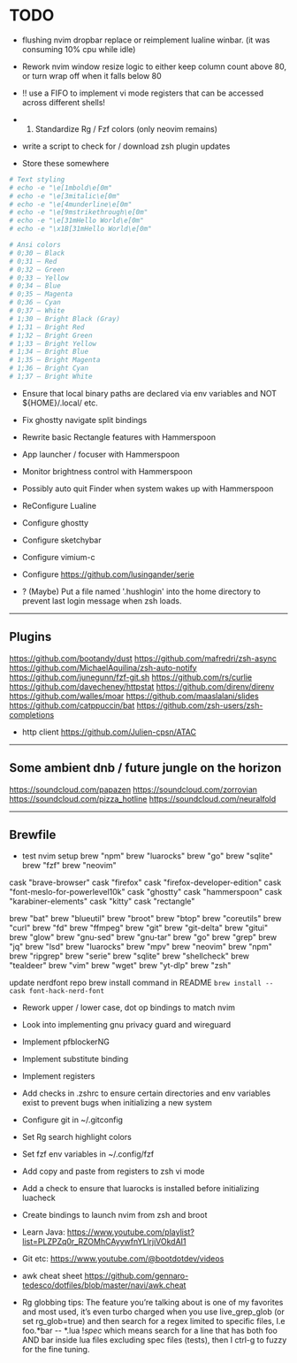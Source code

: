 # TODO


- flushing nvim dropbar replace or reimplement lualine winbar. (it was consuming 10% cpu while idle)
- Rework nvim window resize logic to either keep column count above 80, or turn wrap off when it falls below 80


- !! use a FIFO to implement vi mode registers that can be accessed across different shells!

- 1. Standardize Rg / Fzf colors (only neovim remains)
- write a script to check for / download zsh plugin updates



- Store these somewhere
```sh
# Text styling
# echo -e "\e[1mbold\e[0m"
# echo -e "\e[3mitalic\e[0m"
# echo -e "\e[4munderline\e[0m"
# echo -e "\e[9mstrikethrough\e[0m"
# echo -e "\e[31mHello World\e[0m"
# echo -e "\x1B[31mHello World\e[0m"

# Ansi colors
# 0;30 – Black
# 0;31 – Red
# 0;32 – Green
# 0;33 – Yellow
# 0;34 – Blue
# 0;35 – Magenta
# 0;36 – Cyan
# 0;37 – White
# 1;30 – Bright Black (Gray)
# 1;31 – Bright Red
# 1;32 – Bright Green
# 1;33 – Bright Yellow
# 1;34 – Bright Blue
# 1;35 – Bright Magenta
# 1;36 – Bright Cyan
# 1;37 – Bright White
```


- Ensure that local binary paths are declared via env variables and NOT ${HOME}/.local/ etc.

- Fix ghostty navigate split bindings
- Rewrite basic Rectangle features with Hammerspoon
- App launcher / focuser with Hammerspoon
- Monitor brightness control with Hammerspoon
- Possibly auto quit Finder when system wakes up with Hammerspoon


- ReConfigure Lualine
- Configure ghostty
- Configure sketchybar
- Configure vimium-c
- Configure https://github.com/lusingander/serie

- ? (Maybe) Put a file named '.hushlogin' into the home directory to prevent last login message when zsh loads.


---

## Plugins

https://github.com/bootandy/dust
https://github.com/mafredri/zsh-async
https://github.com/MichaelAquilina/zsh-auto-notify
https://github.com/junegunn/fzf-git.sh
https://github.com/rs/curlie
https://github.com/davecheney/httpstat
https://github.com/direnv/direnv
https://github.com/walles/moar
https://github.com/maaslalani/slides
https://github.com/catppuccin/bat
https://github.com/zsh-users/zsh-completions

- http client
https://github.com/Julien-cpsn/ATAC


---

## Some ambient dnb / future jungle on the horizon

https://soundcloud.com/papazen
https://soundcloud.com/zorrovian
https://soundcloud.com/pizza_hotline
https://soundcloud.com/neuralfold

---

## Brewfile

- test nvim setup
brew "npm"
brew "luarocks"
brew "go"
brew "sqlite"
brew "fzf"
brew "neovim"







cask "brave-browser"
cask "firefox"
cask "firefox-developer-edition"
cask "font-meslo-for-powerlevel10k"
cask "ghostty"
cask "hammerspoon"
cask "karabiner-elements"
cask "kitty"
cask "rectangle"




brew "bat"
brew "blueutil"
brew "broot"
brew "btop"
brew "coreutils"
brew "curl"
brew "fd"
brew "ffmpeg"
brew "git"
brew "git-delta"
brew "gitui"
brew "glow"
brew "gnu-sed"
brew "gnu-tar"
brew "go"
brew "grep"
brew "jq"
brew "lsd"
brew "luarocks"
brew "mpv"
brew "neovim"
brew "npm"
brew "ripgrep"
brew "serie"
brew "sqlite"
brew "shellcheck"
brew "tealdeer"
brew "vim"
brew "wget"
brew "yt-dlp"
brew "zsh"





update nerdfont repo brew install command in README `brew install --cask font-hack-nerd-font`



- Rework upper / lower case, dot op bindings to match nvim
- Look into implementing gnu privacy guard and wireguard
- Implement pfblockerNG
- Implement substitute binding
- Implement registers
- Add checks in .zshrc to ensure certain directories and env variables exist to prevent bugs when initializing a new system

- Configure git in ~/.gitconfig
- Set Rg search highlight colors
- Set fzf env variables in ~/.config/fzf
- Add copy and paste from registers to zsh vi mode
- Add a check to ensure that luarocks is installed before initializing luacheck
- Create bindings to launch nvim from zsh and broot

- Learn Java: https://www.youtube.com/playlist?list=PLZPZq0r_RZOMhCAyywfnYLlrjiVOkdAI1
- Git etc: https://www.youtube.com/@bootdotdev/videos

- awk cheat sheet
    https://github.com/gennaro-tedesco/dotfiles/blob/master/navi/awk.cheat

- Rg globbing tips:
The feature you’re talking about is one of my favorites and most used, it’s even turbo charged when you use live_grep_glob (or set rg_glob=true) and then search for a regex limited to specific files, I.e foo.*bar -- *.lua !*spec* which means search for a line that has both foo AND bar inside lua files excluding spec files (tests), then I ctrl-g to fuzzy for the fine tuning.
